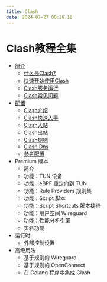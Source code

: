 ```yaml
---
title: Clash
date: 2024-07-27 00:26:10
---
```


# Clash教程全集

- [简介](https://blog.qingyi-studio.top/categories/Clash/简介/)
  - [什么是Clash?](https://blog.qingyi-studio.top/2024/07/03/什么是Clash/)
  - [快速开始使用Clash](https://blog.qingyi-studio.top/2024/07/04/快速开始使用Clash/)
  - [Clash服务运行](https://blog.qingyi-studio.top/2024/07/04/Clash服务运行/)
  - [Clash常见问题](https://blog.qingyi-studio.top/2024/07/04/Clash常见问题/)
- [配置](https://blog.qingyi-studio.top/categories/Clash/配置/)
  - [Clash介绍](https://blog.qingyi-studio.top/2024/07/04/Clash介绍/)
  - [Clash快速入手](https://blog.qingyi-studio.top/2024/07/29/Clash快速入手/)
  - [Clash入站](https://blog.qingyi-studio.top/2024/08/27/Clash-Inbound/)
  - [Clash出站](https://blog.qingyi-studio.top/2024/08/27/Clash-Outbound/)
  - [Clash规则](https://blog.qingyi-studio.top/2024/08/27/Clash-Rules/)
  - [Clash Dns](https://blog.qingyi-studio.top/2025/01/21/Clash-Dns/)
  - [参考配置](https://blog.qingyi-studio.top/2025/01/21/Clash%E5%8F%82%E8%80%83%E9%85%8D%E7%BD%AE/)
- Premium 版本
	- 简介
	- 功能：TUN 设备
	- 功能：eBPF 重定向到 TUN
	- 功能：Rule Providers 规则集
	- 功能：Script 脚本
	- 功能：Script Shortcuts 脚本捷径
	- 功能：用户空间 Wireguard
	- 功能：性能分析引擎
	- 实验功能
- 运行时
	- 外部控制设置
- 高级用法
	- 基于规则的 Wireguard
	- 基于规则的 OpenConnect
	- 在 Golang 程序中集成 Clash
